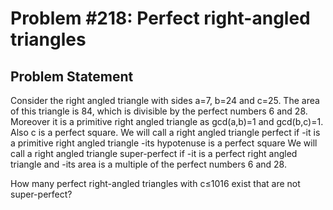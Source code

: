 # Problem #218: Perfect right-angled triangles 

## Problem Statement 

Consider the right angled triangle with sides a=7, b=24 and c=25.
The area of this triangle is 84, which is divisible by the perfect numbers 6 and 28.
Moreover it is a primitive right angled triangle as gcd(a,b)=1 and gcd(b,c)=1.
Also c is a perfect square.
We will call a right angled triangle perfect if
-it is a primitive right angled triangle
-its hypotenuse is a perfect square
We will call a right angled triangle super-perfect if
-it is a perfect right angled triangle and
-its area is a multiple of the perfect numbers 6 and 28.

How many perfect right-angled triangles with c≤1016 exist that are not super-perfect?
